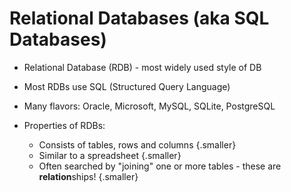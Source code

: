 # Relational Databases (aka SQL Databases)

* Relational Database (RDB) - most widely used style of DB
* Most RDBs use SQL (Structured Query Language)
* Many flavors: Oracle, Microsoft, MySQL, SQLite, PostgreSQL

* Properties of RDBs:
  * Consists of tables, rows and columns {.smaller}
  * Similar to a spreadsheet {.smaller}
  * Often searched by "joining" one or more tables - these are **relation**ships! {.smaller}
